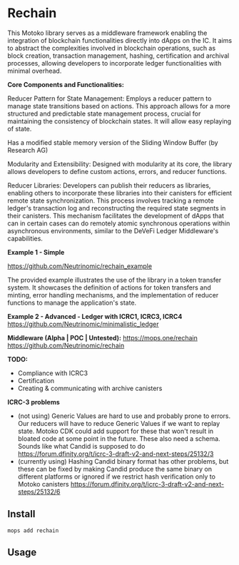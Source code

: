 # Rechain

This Motoko library serves as a middleware framework enabling the integration of blockchain functionalities directly into dApps on the IC. It aims to abstract the complexities involved in blockchain operations, such as block creation, transaction management, hashing, certification and archival processes, allowing developers to incorporate ledger functionalities with minimal overhead.

**Core Components and Functionalities:**

Reducer Pattern for State Management: Employs a reducer pattern to manage state transitions based on actions. This approach allows for a more structured and predictable state management process, crucial for maintaining the consistency of blockchain states. It will allow easy replaying of state.

Has a modified stable memory version of the Sliding Window Buffer (by Research AG)

Modularity and Extensibility: Designed with modularity at its core, the library allows developers to define custom actions, errors, and reducer functions.

Reducer Libraries: Developers can publish their reducers as libraries, enabling others to incorporate these libraries into their canisters for efficient remote state synchronization. This process involves tracking a remote ledger's transaction log and reconstructing the required state segments in their canisters. This mechanism facilitates the development of dApps that can in certain cases can do remotely atomic synchronous operations within asynchronous environments, similar to the DeVeFi Ledger Middleware's capabilities.

**Example 1 - Simple**

https://github.com/Neutrinomic/rechain_example

The provided example illustrates the use of the library in a token transfer system. It showcases the definition of actions for token transfers and minting, error handling mechanisms, and the implementation of reducer functions to manage the application's state. 

**Example 2 - Advanced - Ledger with ICRC1, ICRC3, ICRC4**
https://github.com/Neutrinomic/minimalistic_ledger


**Middleware (Alpha | POC | Untested):**
https://mops.one/rechain
https://github.com/Neutrinomic/rechain

**TODO:**
- Compliance with ICRC3
- Certification
- Creating & communicating with archive canisters

**ICRC-3 problems**
- (not using) Generic Values are hard to use and probably prone to errors. Our reducers will have to reduce Generic Values if we want to replay state. Motoko CDK could add support for these that won't result in bloated code at some point in the future. These also need a schema. Sounds like what Candid is supposed to do  https://forum.dfinity.org/t/icrc-3-draft-v2-and-next-steps/25132/3
- (currently using) Hashing Candid binary format has other problems, but these can be fixed by making Candid produce the same binary on different platforms or ignored if we restrict hash verification only to Motoko canisters https://forum.dfinity.org/t/icrc-3-draft-v2-and-next-steps/25132/6 


## Install
```
mops add rechain
```

## Usage



